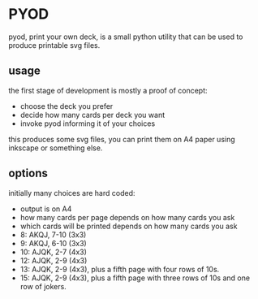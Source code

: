 PYOD
====
pyod, print your own deck, is a small python utility that can be used to produce printable svg files.

usage
-----
the first stage of development is mostly a proof of concept:
* choose the deck you prefer
* decide how many cards per deck you want
* invoke pyod informing it of your choices

this produces some svg files, you can print them on A4 paper using inkscape or something else.

options
-------
initially many choices are hard coded:
* output is on A4
* how many cards per page depends on how many cards you ask
* which cards will be printed depends on how many cards you ask
 * 8: AKQJ, 7-10 (3x3)
 * 9: AKQJ, 6-10 (3x3)
 * 10: AJQK, 2-7 (4x3)
 * 12: AJQK, 2-9 (4x3)
 * 13: AJQK, 2-9 (4x3), plus a fifth page with four rows of 10s.
 * 15: AJQK, 2-9 (4x3), plus a fifth page with three rows of 10s and one row of jokers.
